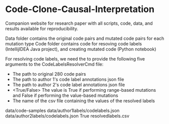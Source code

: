 # Code-Clone-Causal-Interpretation
Companion website for research paper with all scripts, code, data, and results available for reproducibility.

Data folder contains the original code pairs and mutated code pairs for each mutation type
Code folder contains code for resoving code labels (IntellijIDEA Java project), and creating mutated code (Python notebook)


For resolving code labels, we need the to provide the following five arguments to the CodeLabelsResolverCmd file:

- <path to code pairs>  The path to original 280 code pairs
- <path to author1labels> The path to author 1's code label annotations json file
- <path to author2labels> The path to author 2's code label annotations json file
- <True/False> The value is True if performing range-based mutations and False if performing the value-based mutations
- <output csv file> The name of the csv file containing the values of the resolved labels

data/code-samples data/author1labels/codelabels.json data/author2labels/codelabels.json True resolvedlabels.csv
